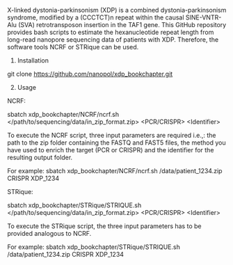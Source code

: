 X-linked dystonia-parkinsonism (XDP) is a combined dystonia-parkinsonism syndrome, modified by a (CCCTCT)n repeat within the causal SINE-VNTR-Alu (SVA) retrotransposon insertion in the TAF1 gene. This GitHub repository provides bash scripts to estimate the hexanucleotide repeat length from long-read nanopore sequencing data of patients with XDP. Therefore, the software tools NCRF or STRique can be used.

1. Installation

git clone https://github.com/nanopol/xdp_bookchapter.git

2. Usage 

NCRF:

sbatch xdp_bookchapter/NCRF/ncrf.sh </path/to/sequencing/data/in_zip_format.zip> <PCR/CRISPR> \<Identifier>

To execute the NCRF script, three input parameters are required i.e.,: the path to the zip folder containing the FASTQ and FAST5 files, the method you have used to enrich the target (PCR or CRISPR) and the identifier for the resulting output folder.

  
For example: sbatch xdp_bookchapter/NCRF/ncrf.sh /data/patient_1234.zip CRISPR XDP_1234

STRique: 

sbatch xdp_bookchapter/STRique/STRIQUE.sh </path/to/sequencing/data/in_zip_format.zip> <PCR/CRISPR> \<Identifier>

To execute the STRique script, the three input parameters has to be provided analogous to NCRF.

  
For example: sbatch xdp_bookchapter/STRique/STRIQUE.sh /data/patient_1234.zip CRISPR XDP_1234

